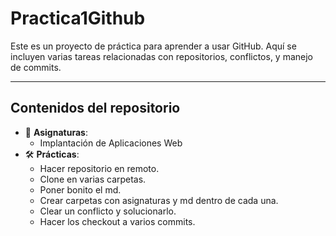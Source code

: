 # Practica1Github

Este es un proyecto de práctica para aprender a usar GitHub. Aquí se incluyen varias tareas relacionadas con repositorios, conflictos, y manejo de commits.

---

## Contenidos del repositorio

- 📂 **Asignaturas**: 
  - Implantación de Aplicaciones Web
- 🛠️ **Prácticas**:
  - Hacer repositorio en remoto.
  - Clone en varias carpetas.
  - Poner bonito el md.
  - Crear carpetas con asignaturas y md dentro de cada una.
  - Clear un conflicto y solucionarlo.
  - Hacer los checkout a varios commits.

